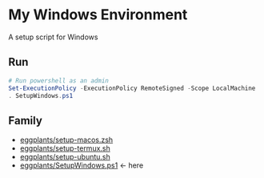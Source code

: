 # My Windows Environment

A setup script for Windows

## Run

```ps1
# Run powershell as an admin
Set-ExecutionPolicy -ExecutionPolicy RemoteSigned -Scope LocalMachine
. SetupWindows.ps1
```

## Family

- [eggplants/setup-macos.zsh](https://github.com/eggplants/setup-macos.zsh)
- [eggplants/setup-termux.sh](https://github.com/eggplants/setup-termux.sh)
- [eggplants/setup-ubuntu.sh](https://github.com/eggplants/setup-ubuntu.sh)
- [eggplants/SetupWindows.ps1](https://github.com/eggplants/SetupWindows.ps1) <- here
